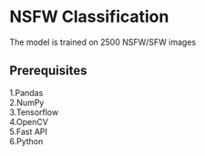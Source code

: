 # NSFW Classification

The model is trained on 2500 NSFW/SFW images

## Prerequisites

1.Pandas</br>
2.NumPy</br>
3.Tensorflow</br>
4.OpenCV</br>
5.Fast API</br>
6.Python</br>